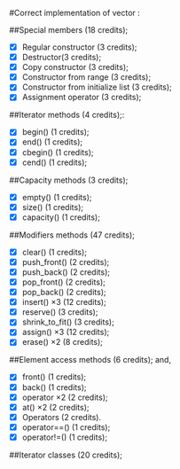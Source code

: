 #Correct implementation of vector :

##Special members (18 credits);

- [x] Regular constructor (3 credits);
- [x] Destructor(3 credits);
- [x] Copy constructor (3 credits);
- [x] Constructor from range (3 credits);
- [x] Constructor from initialize list (3 credits);
- [x] Assignment operator (3 credits);

##Iterator methods (4 credits);:

- [x] begin() (1 credits);
- [x] end() (1 credits);
- [x] cbegin() (1 credits);
- [x] cend() (1 credits);

##Capacity methods (3 credits);

- [x] empty() (1 credits);
- [x] size() (1 credits);
- [x] capacity() (1 credits);

##Modifiers methods (47 credits);

- [x] clear() (1 credits);
- [x] push_front() (2 credits);
- [x] push_back() (2 credits);
- [x] pop_front() (2 credits);
- [x] pop_back() (2 credits);
- [x] insert() ×3 (12 credits);
- [x] reserve() (3 credits);
- [x] shrink_to_fit() (3 credits);
- [x] assign() ×3 (12 credits);
- [x] erase() ×2 (8 credits);

##Element access methods (6 credits); and,

- [x] front() (1 credits);
- [x] back() (1 credits);
- [x] operator[]() ×2 (2 credits);
- [x] at() ×2 (2 credits);
- [x] Operators (2 credits).
- [x] operator==() (1 credits);
- [x] operator!=() (1 credits);

##Iterator classes (20 credits);
